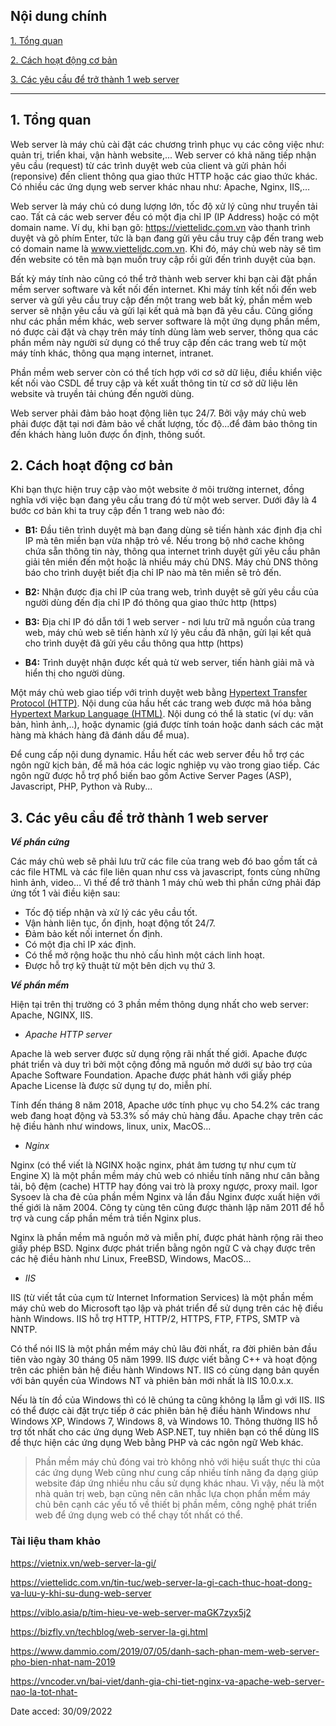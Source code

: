 ## <a name="" >Nội dung chính</a>
[1. Tổng quan](#1)

[2. Cách hoạt động cơ bản](#2)

[3. Các yêu cầu để trở thành 1 web server](#3)

___

## <a name="1" >1. Tổng quan</a>

Web server là máy chủ cài đặt các chương trình phục vụ các công việc như: quản trị, triển khai, vận hành website,... Web server có khả năng tiếp nhận yêu cầu (request) từ các trình duyệt web của client và gửi phản hồi (reponsive) đến client thông qua giao thức HTTP hoặc các giao thức khác. Có nhiều các ứng dụng web server khác nhau như: Apache, Nginx, IIS,… 

Web server là máy chủ có dung lượng lớn, tốc độ xử lý cũng như truyền tải cao. Tất cả các web server đều có một địa chỉ IP (IP Address) hoặc có một domain name. Ví dụ, khi bạn gõ: https://viettelidc.com.vn vào thanh trình duyệt và gõ phím Enter, tức là bạn đang gửi yêu cầu truy cập đến trang web có domain name là www.viettelidc.com.vn. Khi đó, máy chủ web này sẽ tìm đến website có tên mà bạn muốn truy cập rồi gửi đến trình duyệt của bạn.

Bất kỳ máy tính nào cũng có thể trở thành web server khi bạn cài đặt phần mềm server software và kết nối đến internet. Khi máy tính kết nối đến web server và gửi yêu cầu truy cập đến một trang web bất kỳ, phần mềm web server sẽ nhận yêu cầu và gửi lại kết quả mà bạn đã yêu cầu. Cũng giống như các phần mềm khác, web server software là một ứng dụng phần mềm, nó được cài đặt và chạy trên máy tính dùng làm web server, thông qua các phần mềm này người sử dụng có thể truy cập đến các trang web từ một máy tính khác, thông qua mạng internet, intranet.

Phần mềm web server còn có thể tích hợp với cơ sở dữ liệu, điều khiển việc kết nối vào CSDL để truy cập và kết xuất thông tin từ cơ sở dữ liệu lên website và truyền tải chúng đến người dùng. 

Web server phải đảm bảo hoạt động liên tục 24/7. Bởi vậy máy chủ web phải được đặt tại nơi đảm bảo về chất lượng, tốc độ...để đảm bảo thông tin đến khách hàng luôn được ổn định, thông suốt. 

## <a name="2" >2. Cách hoạt động cơ bản</a>

Khi bạn thực hiện truy cập vào một website ở môi trường internet, đồng nghĩa với việc bạn đang yêu cầu trang đó từ một web server. Dưới đây là 4 bước cơ bản khi ta truy cập đến 1 trang web nào đó:

  - **B1:** Đầu tiên trình duyệt mà bạn đang dùng sẽ tiến hành xác định địa chỉ IP mà tên miền bạn vừa nhập trỏ về. Nếu trong bộ nhớ cache không chứa sẵn thông tin này, thông qua internet trình duyệt gửi yêu cầu phân giải tên miền đến một hoặc là nhiều máy chủ DNS. Máy chủ DNS thông báo cho trình duyệt biết địa chỉ IP nào mà tên miền sẽ trỏ đến. 

  - **B2:** Nhận được địa chỉ IP của trang web, trình duyệt sẽ gửi yêu cầu của người dùng đến địa chỉ IP đó thông qua giao thức http (https)

  - **B3:** Địa chỉ IP đó dẫn tới 1 web server - nơi lưu trữ mã nguồn của trang web, máy chủ web sẽ tiến hành xử lý yêu cầu đã nhận, gửi lại kết quả cho trình duyệt đã gửi yêu cầu thông qua http (https)

  - **B4:** Trình duyệt nhận được kết quả từ web server, tiến hành giải mã và hiển thị cho người dùng.

Một máy chủ web giao tiếp với trình duyệt web bằng [Hypertext Transfer Protocol (HTTP)](https://vietnix.vn/http-la-gi/). Nội dung của hầu hết các trang web được mã hóa bằng [Hypertext Markup Language (HTML)](https://vietnix.vn/html-la-gi/). Nội dung có thể là static (ví dụ: văn bản, hình ảnh,..), hoặc dynamic (giá được tính toán hoặc danh sách các mặt hàng mà khách hàng đã đánh dấu để mua).

Để cung cấp nội dung dynamic. Hầu hết các web server đều hỗ trợ các ngôn ngữ kịch bản, để mã hóa các logic nghiệp vụ vào trong giao tiếp. Các ngôn ngữ được hỗ trợ phổ biến bao gồm Active Server Pages (ASP), Javascript, PHP, Python và Ruby...

## <a name="3" >3. Các yêu cầu để trở thành 1 web server</a>

_**Về phần cứng**_

Các máy chủ web sẽ phải lưu trữ các file của trang web đó bao gồm tất cả các file HTML và các file liên quan như css và javascript, fonts cùng những hình ảnh, video…
Vì thế để trở thành 1 máy chủ web thì phần cứng phải đáp ứng tốt 1 vài điều kiện sau:
  - Tốc độ tiếp nhận và xử lý các yêu cầu tốt.
  - Vận hành liên tục, ổn định, hoạt động tốt 24/7.
  - Đảm bảo kết nối internet ổn định.
  - Có một địa chỉ IP xác định. 
  - Có thể mở rộng hoặc thu nhỏ cấu hình một cách linh hoạt.
  - Được hỗ trợ kỹ thuật từ một bên dịch vụ thứ 3. 

_**Về phần mềm**_

Hiện tại trên thị trường có 3 phần mềm thông dụng nhất cho web server: Apache, NGINX, IIS.

- _Apache HTTP server_

Apache là web server được sử dụng rộng rãi nhất thế giới. Apache được phát triển và duy trì bởi một cộng đồng mã nguồn mở dưới sự bảo trợ của Apache Software Foundation. Apache được phát hành với giấy phép Apache License là được sử dụng tự do, miễn phí.

Tính đến tháng 8 năm 2018, Apache ước tính phục vụ cho 54.2% các trang web đang hoạt động và 53.3% số máy chủ hàng đầu. Apache chạy trên các hệ điều hành như windows, linux, unix, MacOS…

- _Nginx_

Nginx (có thể viết là NGINX hoặc nginx, phát âm tương tự như cụm từ Engine X) là một phần mềm máy chủ web có nhiều tính năng như cân bằng tải, bộ đệm (cache) HTTP hay đóng vai trò là proxy ngược, proxy mail. Igor Sysoev là cha đẻ của phần mềm Nginx và lần đầu Nginx được xuất hiện với thế giới là năm 2004. Công ty cùng tên cũng được thành lập năm 2011 để hỗ trợ và cung cấp phần mềm trả tiền Nginx plus.

Nginx là phần mềm mã nguồn mở và miễn phí, được phát hành rộng rãi theo giấy phép BSD. Nginx được phát triển bằng ngôn ngữ C và chạy được trên các hệ điều hành như Linux, FreeBSD, Windows, MacOS…

- _IIS_

IIS (từ viết tắt của cụm từ Internet Information Services) là một phần mềm máy chủ web do Microsoft tạo lập và phát triển để sử dụng trên các hệ điều hành Windows. IIS hỗ trợ HTTP, HTTP/2, HTTPS, FTP, FTPS, SMTP và NNTP.

Có thể nói IIS là một phần mềm máy chủ lâu đời nhất, ra đời phiên bản đầu tiên vào ngày 30 tháng 05 năm 1999. IIS được viết bằng C++ và hoạt động trên các phiên bản hệ điều hành Windows NT. IIS có cùng dạng bản quyền với bản quyền của Windows NT và phiên bản mới nhất là IIS 10.0.x.x.

Nếu là tín đồ của Windows thì có lẽ chúng ta cũng không lạ lẫm gì với IIS. IIS có thể được cài đặt trực tiếp ở các phiên bản hệ điều hành Windows như Windows XP, Windows 7, Windows 8, và Windows 10. Thông thường IIS hỗ trợ tốt nhất cho các ứng dụng Web ASP.NET, tuy nhiên bạn có thể dùng IIS để thực hiện các ứng dụng Web bằng PHP và các ngôn ngữ Web khác.

>Phần mềm máy chủ đóng vai trò không nhỏ với hiệu suất thực thi của các ứng dụng Web cũng như cung cấp nhiều tính năng đa dạng giúp website đáp ứng nhiều nhu cầu sử dụng khác nhau. Vì vậy, nếu là một nhà quản trị web, bạn cũng nên cân nhắc lựa chọn phần mềm máy chủ bên cạnh các yếu tố về thiết bị phần mềm, công nghệ phát triển web để ứng dụng web có thể chạy tốt nhất có thể.

### <a name="" >Tài liệu tham khảo</a>

https://vietnix.vn/web-server-la-gi/

https://viettelidc.com.vn/tin-tuc/web-server-la-gi-cach-thuc-hoat-dong-va-luu-y-khi-su-dung-web-server

https://viblo.asia/p/tim-hieu-ve-web-server-maGK7zyx5j2

https://bizfly.vn/techblog/web-server-la-gi.html

https://www.dammio.com/2019/07/05/danh-sach-phan-mem-web-server-pho-bien-nhat-nam-2019

https://vncoder.vn/bai-viet/danh-gia-chi-tiet-nginx-va-apache-web-server-nao-la-tot-nhat-


Date acced: 30/09/2022
